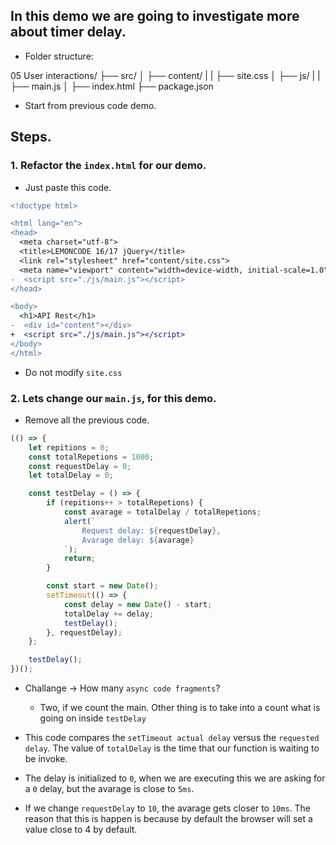 ## In this demo we are going to investigate more about timer delay.
* Folder structure:

05 User interactions/
├── src/
│   ├── content/
|   |   ├── site.css
│   ├── js/
|   |   ├── main.js
│   ├── index.html
├── package.json

* Start from previous code demo.

## Steps.

### 1. Refactor the `index.html` for our demo.

* Just paste this code.

```diff html
<!doctype html>

<html lang="en">
<head>
  <meta charset="utf-8">
  <title>LEMONCODE 16/17 jQuery</title>
  <link rel="stylesheet" href="content/site.css">
  <meta name="viewport" content="width=device-width, initial-scale=1.0"/>
-  <script src="./js/main.js"></script>
</head>

<body>
  <h1>API Rest</h1>
-  <div id="content"></div>
+  <script src="./js/main.js"></script>
</body>
</html>

```

* Do not modify `site.css`

### 2. Lets change our `main.js`, for this demo. 

* Remove all the previous code.

```javascript
(() => {
    let repitions = 0;
    const totalRepetions = 1000;
    const requestDelay = 0;
    let totalDelay = 0;

    const testDelay = () => {
        if (repitions++ > totalRepetions) {
            const avarage = totalDelay / totalRepetions;
            alert(`
                Request delay: ${requestDelay},
                Avarage delay: ${avarage}
            `);
            return;
        }

        const start = new Date();
        setTimeout(() => {
            const delay = new Date() - start;
            totalDelay += delay;
            testDelay();
        }, requestDelay);
    };

    testDelay();
})();

```
* Challange -> How many `async code fragments`?
  * Two, if we count the main. Other thing is to take into a count what is going on inside `testDelay`

* This code compares the `setTimeout actual delay` versus the `requested delay`. The value of `totalDelay` is the time that our function is waiting to be invoke. 

* The delay is initialized to `0`, when we are executing this we are asking for a `0` delay, but the avarage is close to `5ms`.

* If we change `requestDelay` to `10`, the avarage gets closer to `10ms`. The reason that this is happen is because by default the browser will set a value close to 4 by default.

